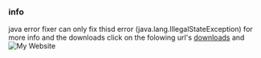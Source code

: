 ### info

java error fixer can only fix thisd error (java.lang.IllegalStateException)
for more info and the downloads click on the folowing url's
[downloads](https://github.com/Enderkries2011/java-error-fixer) and ![My Website](https://enderkries2011.wixsite.com/endermc)
